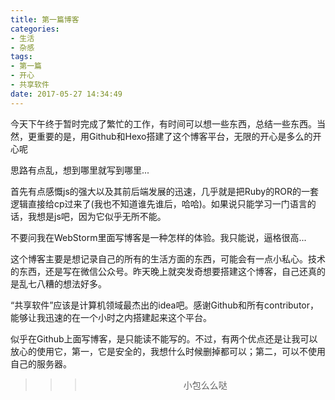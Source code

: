 ```yaml
---
title: 第一篇博客
categories:
- 生活
- 杂感
tags:
- 第一篇
- 开心
- 共享软件
date: 2017-05-27 14:34:49
---
```


今天下午终于暂时完成了繁忙的工作，有时间可以想一些东西，总结一些东西。当然，更重要的是，用Github和Hexo搭建了这个博客平台，无限的开心是多么的开心呢

思路有点乱，想到哪里就写到哪里...

首先有点感慨js的强大以及其前后端发展的迅速，几乎就是把Ruby的ROR的一套逻辑直接给cp过来了(我也不知道谁先谁后，哈哈)。如果说只能学习一门语言的话，我想是js吧，因为它似乎无所不能。

不要问我在WebStorm里面写博客是一种怎样的体验。我只能说，逼格很高...

这个博客主要是想记录自己的所有的生活方面的东西，可能会有一点小私心。技术的东西，还是写在微信公众号。昨天晚上就突发奇想要搭建这个博客，自己还真的是乱七八糟的想法好多。

“共享软件”应该是计算机领域最杰出的idea吧。感谢Github和所有contributor，能够让我迅速的在一个小时之内搭建起来这个平台。

似乎在Github上面写博客，是只能读不能写的。不过，有两个优点还是让我可以放心的使用它，第一，它是安全的，我想什么时候删掉都可以；第二，可以不使用自己的服务器。

>>><div align=center>小包么么哒</div>
